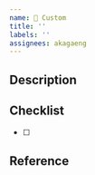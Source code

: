 ```yaml
---
name: 🚩 Custom
title: ''
labels: ''
assignees: akagaeng
---
```


## Description

<!-- 이슈 사항에 대해서 상세히 설명을 적어 주세요 -->

## Checklist

- [ ] 

## Reference

<!-- 이슈와 관련하여 참고가 될만한 URL 등을 추가해 주세요 -->